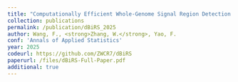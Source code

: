 ```yaml
---
title: "Computationally Efficient Whole-Genome Signal Region Detection for Quantitative and Binary Traits"
collection: publications
permalink: /publication/dBiRS_2025
author: Wang, F., <strong>Zhang, W.</strong>, Yao, F.
conf: 'Annals of Applied Statistics'
year: 2025
codeurl: https://github.com/ZWCR7/dBiRS
paperurl: /files/dBiRS-Full-Paper.pdf
additional: true
---
```

